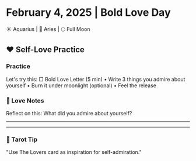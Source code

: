 # February 4, 2025 | Bold Love Day
☀️ Aquarius | 🌙 Aries | 🌕 Full Moon

## ❤️ Self-Love Practice

### Practice
Let's try this:
□ Bold Love Letter (5 min)
  • Write 3 things you admire about yourself
  • Burn it under moonlight (optional)
  • Feel the release

### 📝 Love Notes
Reflect on this:
What did you admire about yourself?
_______________________
_______________________

### 💫 Tarot Tip
"Use The Lovers card as inspiration for self-admiration." 